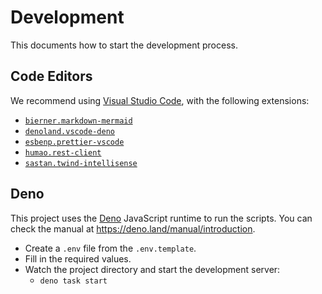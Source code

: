 # Development

This documents how to start the development process.

## Code Editors

We recommend using [Visual Studio Code](https://code.visualstudio.com/), with the following extensions:

- [`bierner.markdown-mermaid`](https://marketplace.visualstudio.com/items?itemName=bierner.markdown-mermaid)
- [`denoland.vscode-deno`](https://marketplace.visualstudio.com/items?itemName=denoland.vscode-deno)
- [`esbenp.prettier-vscode`](https://marketplace.visualstudio.com/items?itemName=esbenp.prettier-vscode)
- [`humao.rest-client`](https://marketplace.visualstudio.com/items?itemName=humao.rest-client)
- [`sastan.twind-intellisense`](https://marketplace.visualstudio.com/items?itemName=sastan.twind-intellisense)

## Deno

This project uses the [Deno](https://deno.land) JavaScript runtime to run the scripts. You can check the manual at https://deno.land/manual/introduction.

- Create a `.env` file from the `.env.template`.
- Fill in the required values.
- Watch the project directory and start the development server:
  - `deno task start`
